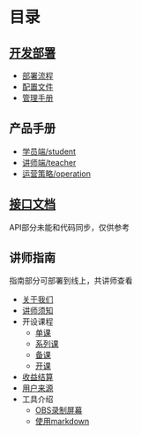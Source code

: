 # 目录

## [开发部署](develop/deploy)

- [部署流程](develop/deploy)
- [配置文件](develop/config)
- [管理手册](develop/admin)

## 产品手册
 - [学员端/student](./product/student)
 - [讲师端/teacher](./product/teacher)
 - [运营策略/operation](./product/operation)

## [接口文档](api/index)

API部分未能和代码同步，仅供参考

## 讲师指南

指南部分可部署到线上，共讲师查看

- [关于我们](./teacher/aboutus)
- [讲师须知](./teacher/notice)
- 开设课程
	- [单课](./teacher/lesson/single)
	- [系列课](./teacher/lesson/series)
	- [备课](./teacher/lesson/prepare)
	- [开课](./teacher/lesson/live)
- [收益结算](./teacher/payoff)
- [用户来源](./teacher/origin)
- 工具介绍
	- [OBS录制屏幕](./teacher/tools/obs)
	- [使用markdown](./teacher/tools/markdown)


